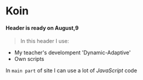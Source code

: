# Koin

#### Header is ready on August,9

> In this header I use:

* My teacher's develompent 'Dynamic-Adaptive'
* Own scripts

In <code>main part</code> of site I can use a lot of <em>JavaScript</em> code 